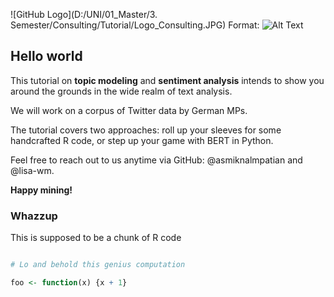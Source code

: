 ![GitHub Logo](D:/UNI/01_Master/3. Semester/Consulting/Tutorial/Logo_Consulting.JPG)
Format: ![Alt Text](url)

## Hello world

This tutorial on **topic modeling** and **sentiment analysis** intends to show you around the grounds in the wide realm of text analysis.

We will work on a corpus of Twitter data by German MPs.

The tutorial covers two approaches: roll up your sleeves for some handcrafted R code, or step up your game with BERT in Python.

Feel free to reach out to us anytime via GitHub: @asmiknalmpatian and @lisa-wm.

**Happy mining!**

### Whazzup

This is supposed to be a chunk of R code

```r

# Lo and behold this genius computation

foo <- function(x) {x + 1}

```
